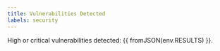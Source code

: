 ```yaml
---
title: Vulnerabilities Detected
labels: security
---
```

High or critical vulnerabilities detected: {{ fromJSON(env.RESULTS) }}.